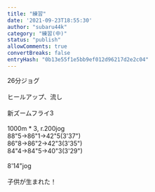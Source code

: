 ```yaml
---
title: "練習"
date: '2021-09-23T18:55:30'
author: "subaru44k"
category: "練習(中)"
status: "publish"
allowComments: true
convertBreaks: false
entryHash: "0b13e55f1e5bb9ef012d96217d2e2c04"
---
```

26分ジョグ<br>
<br>
ヒールアップ、流し<br>
<br>
新ズームフライ3<br>
<br>
1000m * 3, r.200jog<br>
88"5→86"1→42"5(3'37")<br>
86"8→86"2→42"3(3'35")<br>
84"4→84"5→40"3(3'29")<br>
<br>
8'14"jog<br>
<br>
子供が生まれた！
